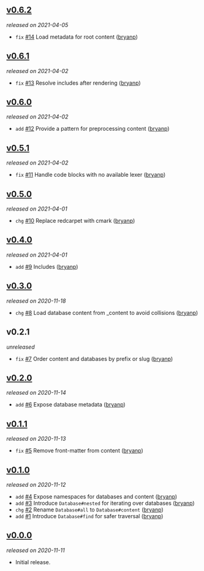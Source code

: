 ## [v0.6.2](https://github.com/metabahn/contentfs/releases/tag/v0.6.2)

*released on 2021-04-05*

  * `fix` [#14](https://github.com/metabahn/contentfs/pull/14) Load metadata for root content ([bryanp](https://github.com/bryanp))

## [v0.6.1](https://github.com/metabahn/contentfs/releases/tag/v0.6.1)

*released on 2021-04-02*

  * `fix` [#13](https://github.com/metabahn/contentfs/pull/13) Resolve includes after rendering ([bryanp](https://github.com/bryanp))

## [v0.6.0](https://github.com/metabahn/contentfs/releases/tag/v0.6.0)

*released on 2021-04-02*

  * `add` [#12](https://github.com/metabahn/contentfs/pull/12) Provide a pattern for preprocessing content ([bryanp](https://github.com/bryanp))

## [v0.5.1](https://github.com/metabahn/contentfs/releases/tag/v0.5.1)

*released on 2021-04-02*

  * `fix` [#11](https://github.com/metabahn/contentfs/pull/11) Handle code blocks with no available lexer ([bryanp](https://github.com/bryanp))

## [v0.5.0](https://github.com/metabahn/contentfs/releases/tag/v0.5.0)

*released on 2021-04-01*

  * `chg` [#10](https://github.com/metabahn/contentfs/pull/10) Replace redcarpet with cmark ([bryanp](https://github.com/bryanp))

## [v0.4.0](https://github.com/metabahn/contentfs/releases/tag/v0.4.0)

*released on 2021-04-01*

  * `add` [#9](https://github.com/metabahn/contentfs/pull/9) Includes ([bryanp](https://github.com/bryanp))

## [v0.3.0](https://github.com/metabahn/contentfs/releases/tag/v0.3.0)

*released on 2020-11-18*

  * `chg` [#8](https://github.com/metabahn/contentfs/pull/8) Load database content from _content to avoid collisions ([bryanp](https://github.com/bryanp))

## v0.2.1

*unreleased*

  * `fix` [#7](https://github.com/metabahn/contentfs/pull/7) Order content and databases by prefix or slug ([bryanp](https://github.com/bryanp))

## [v0.2.0](https://github.com/metabahn/contentfs/releases/tag/v0.2.0)

*released on 2020-11-14*

  * `add` [#6](https://github.com/metabahn/contentfs/pull/6) Expose database metadata ([bryanp](https://github.com/bryanp))

## [v0.1.1](https://github.com/metabahn/contentfs/releases/tag/v0.1.1)

*released on 2020-11-13*

  * `fix` [#5](https://github.com/metabahn/contentfs/pull/5) Remove front-matter from content ([bryanp](https://github.com/bryanp))

## [v0.1.0](https://github.com/metabahn/contentfs/releases/tag/v0.1.0)

*released on 2020-11-12*

  * `add` [#4](https://github.com/metabahn/contentfs/pull/4) Expose namespaces for databases and content ([bryanp](https://github.com/bryanp))
  * `add` [#3](https://github.com/metabahn/contentfs/pull/3) Introduce `Database#nested` for iterating over databases ([bryanp](https://github.com/bryanp))
  * `chg` [#2](https://github.com/metabahn/contentfs/pull/2) Rename `Database#all` to `Database#content` ([bryanp](https://github.com/bryanp))
  * `add` [#1](https://github.com/metabahn/contentfs/pull/1) Introduce `Database#find` for safer traversal ([bryanp](https://github.com/bryanp))

## [v0.0.0](https://github.com/metabahn/contentfs/releases/tag/v0.0.0)

*released on 2020-11-11*

  * Initial release.


